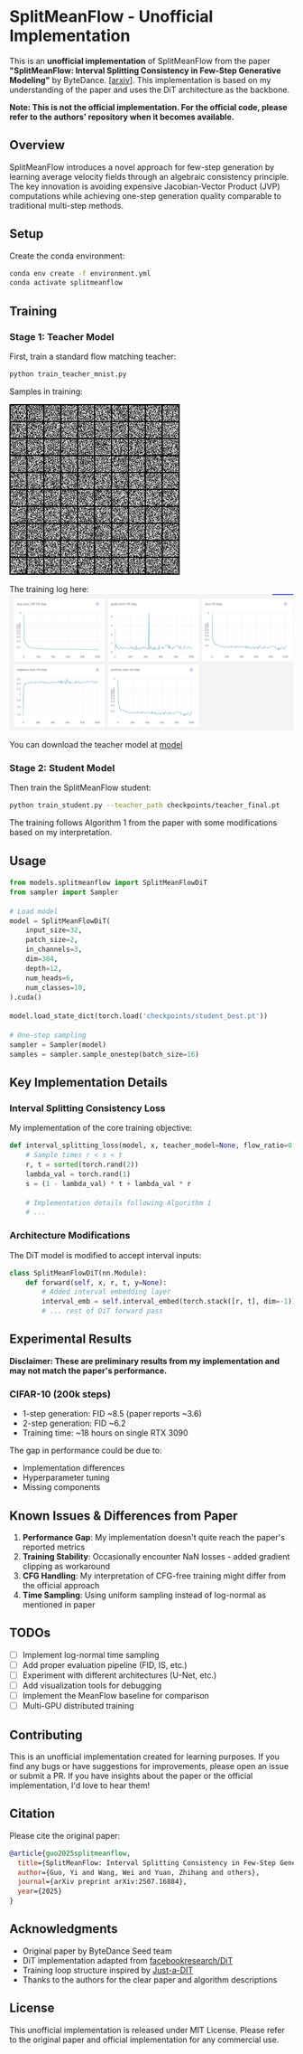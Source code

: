 # SplitMeanFlow - Unofficial Implementation


This is an **unofficial implementation** of SplitMeanFlow from the paper **"SplitMeanFlow: Interval Splitting Consistency in Few-Step Generative Modeling"** by ByteDance. [[arxiv](https://arxiv.org/abs/2507.16884)]. This implementation is based on my understanding of the paper and uses the DiT architecture as the backbone.

**Note: This is not the official implementation. For the official code, please refer to the authors' repository when it becomes available.**

## Overview

SplitMeanFlow introduces a novel approach for few-step generation by learning average velocity fields through an algebraic consistency principle. The key innovation is avoiding expensive Jacobian-Vector Product (JVP) computations while achieving one-step generation quality comparable to traditional multi-step methods.

## Setup

Create the conda environment:
```bash
conda env create -f environment.yml
conda activate splitmeanflow
```


## Training

### Stage 1: Teacher Model
First, train a standard flow matching teacher:
```bash
python train_teacher_mnist.py
```

Samples in training:

![Samples](assets/trajectory_cfg_5-99999.gif)

The training log here: ![training log comet](assets/mnist_log.png)

You can download the teacher model at [model](https://github.com/primepake/splitmeanflow/releases/tag/mnist)
### Stage 2: Student Model  
Then train the SplitMeanFlow student:
```bash
python train_student.py --teacher_path checkpoints/teacher_final.pt
```

The training follows Algorithm 1 from the paper with some modifications based on my interpretation.

## Usage

```python
from models.splitmeanflow import SplitMeanFlowDiT
from sampler import Sampler

# Load model
model = SplitMeanFlowDiT(
    input_size=32,
    patch_size=2,
    in_channels=3,
    dim=384,
    depth=12,
    num_heads=6,
    num_classes=10,
).cuda()

model.load_state_dict(torch.load('checkpoints/student_best.pt'))

# One-step sampling
sampler = Sampler(model)
samples = sampler.sample_onestep(batch_size=16)
```

## Key Implementation Details

### Interval Splitting Consistency Loss
My implementation of the core training objective:
```python
def interval_splitting_loss(model, x, teacher_model=None, flow_ratio=0.5):
    # Sample times r < s < t
    r, t = sorted(torch.rand(2))
    lambda_val = torch.rand(1)
    s = (1 - lambda_val) * t + lambda_val * r
    
    # Implementation details following Algorithm 1
    # ...
```

### Architecture Modifications
The DiT model is modified to accept interval inputs:
```python
class SplitMeanFlowDiT(nn.Module):
    def forward(self, x, r, t, y=None):
        # Added interval embedding layer
        interval_emb = self.interval_embed(torch.stack([r, t], dim=-1))
        # ... rest of DiT forward pass
```

## Experimental Results

**Disclaimer: These are preliminary results from my implementation and may not match the paper's performance.**

### CIFAR-10 (200k steps)
- 1-step generation: FID ~8.5 (paper reports ~3.6)
- 2-step generation: FID ~6.2
- Training time: ~18 hours on single RTX 3090

The gap in performance could be due to:
- Implementation differences
- Hyperparameter tuning
- Missing components

## Known Issues & Differences from Paper

1. **Performance Gap**: My implementation doesn't quite reach the paper's reported metrics
2. **Training Stability**: Occasionally encounter NaN losses - added gradient clipping as workaround
3. **CFG Handling**: My interpretation of CFG-free training might differ from the official approach
4. **Time Sampling**: Using uniform sampling instead of log-normal as mentioned in paper

## TODOs

- [ ] Implement log-normal time sampling
- [ ] Add proper evaluation pipeline (FID, IS, etc.)
- [ ] Experiment with different architectures (U-Net, etc.)
- [ ] Add visualization tools for debugging
- [ ] Implement the MeanFlow baseline for comparison
- [ ] Multi-GPU distributed training

## Contributing

This is an unofficial implementation created for learning purposes. If you find any bugs or have suggestions for improvements, please open an issue or submit a PR. If you have insights about the paper or the official implementation, I'd love to hear them!

## Citation

Please cite the original paper:
```bibtex
@article{guo2025splitmeanflow,
  title={SplitMeanFlow: Interval Splitting Consistency in Few-Step Generative Modeling},
  author={Guo, Yi and Wang, Wei and Yuan, Zhihang and others},
  journal={arXiv preprint arXiv:2507.16884},
  year={2025}
}
```

## Acknowledgments

- Original paper by ByteDance Seed team
- DiT implementation adapted from [facebookresearch/DiT](https://github.com/facebookresearch/DiT)
- Training loop structure inspired by [Just-a-DIT](https://github.com/ArchiMickey/Just-a-DiT)
- Thanks to the authors for the clear paper and algorithm descriptions

## License

This unofficial implementation is released under MIT License. Please refer to the original paper and official implementation for any commercial use.